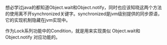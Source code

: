 
想必学过java的都知道Object.wait和Object.notify，同时也应该知晓这两个方法的使用离不开synchronized关键字。synchronized是jvm级别提供的同步原语，它的实现机制隐藏在jvm实现中。

作为Lock系列功能中的Condition，就是用来实现类似 Object.wait和Object.notify 对应功能的。